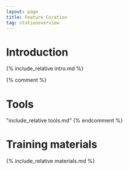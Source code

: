 ```yaml
---
layout: page
title: Feature Curation
tag: stationoverview
---
```


# Introduction
{% include_relative intro.md %}


{% comment %} 
# Tools
  "include_relative tools.md" 
{% endcomment %}

# Training materials

{% include_relative materials.md %}